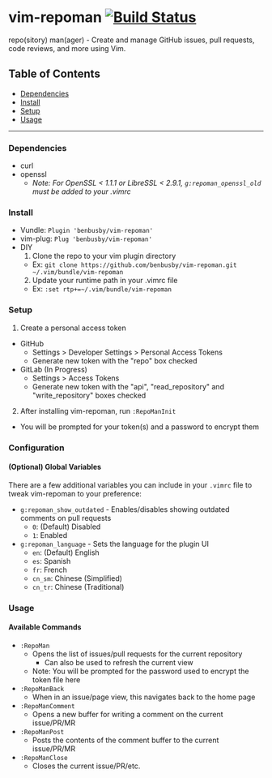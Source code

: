 # vim-repoman [![Build Status](https://travis-ci.com/benbusby/vim-repoman.svg?token=JgVbn8LSCz5Mmr9h5qq7&branch=main)](https://travis-ci.com/benbusby/vim-repoman)

repo(sitory) man(ager) - Create and manage GitHub issues, pull requests, code reviews, and more using Vim.

## Table of Contents
- [Dependencies](#dependencies)
- [Install](#install)
- [Setup](#setup)
- [Usage](#usage)

___

### Dependencies
- curl
- openssl
  - *Note: For OpenSSL < 1.1.1 or LibreSSL < 2.9.1, `g:repoman_openssl_old` must be added to your .vimrc*

### Install
- Vundle: `Plugin 'benbusby/vim-repoman'`
- vim-plug: `Plug 'benbusby/vim-repoman'`
- DIY
  1. Clone the repo to your vim plugin directory
    - Ex: `git clone https://github.com/benbusby/vim-repoman.git ~/.vim/bundle/vim-repoman`
  2. Update your runtime path in your .vimrc file
    - Ex: `:set rtp+=~/.vim/bundle/vim-repoman`

### Setup
1. Create a personal access token
  - GitHub
    - Settings > Developer Settings > Personal Access Tokens
    - Generate new token with the "repo" box checked
  - GitLab (In Progress)
    - Settings > Access Tokens
    - Generate new token with the "api", "read_repository" and "write_repository" boxes checked
2. After installing vim-repoman, run `:RepoManInit`
  - You will be prompted for your token(s) and a password to encrypt them

### Configuration
#### (Optional) Global Variables
There are a few additional variables you can include in your `.vimrc` file to tweak vim-repoman to your preference:

- `g:repoman_show_outdated` - Enables/disables showing outdated comments on pull requests
  - `0`: (Default) Disabled
  - `1`: Enabled
- `g:repoman_language` - Sets the language for the plugin UI
  - `en`: (Default) English
  - `es`: Spanish
  - `fr`: French
  - `cn_sm`: Chinese (Simplified)
  - `cn_tr`: Chinese (Traditional)

### Usage
#### Available Commands
- `:RepoMan`
  - Opens the list of issues/pull requests for the current repository
    - Can also be used to refresh the current view
  - Note: You will be prompted for the password used to encrypt the token file here
- `:RepoManBack`
  - When in an issue/page view, this navigates back to the home page
- `:RepoManComment`
  - Opens a new buffer for writing a comment on the current issue/PR/MR
- `:RepoManPost`
  - Posts the contents of the comment buffer to the current issue/PR/MR
- `:RepoManClose`
  - Closes the current issue/PR/etc.
